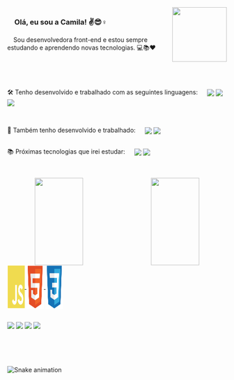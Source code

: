 
<img align="right" src="https://i.picasion.com/pic92/4df642515b3aa1d802196046e4d7f2ad.gif" width="125" height="125" border="0">

### &emsp;Olá, eu sou a Camila!   :v::sunglasses:♀️ 
&emsp;Sou desenvolvedora front-end e estou sempre estudando e aprendendo novas tecnologias. 💻📚❤

<br>

##

<div><br>
  🛠️  Tenho desenvolvido e trabalhado com as seguintes linguagens: &emsp;

  <img width="70px" align="center" src="https://img.shields.io/badge/HTML5-E34F26?style=for-the-badge&logo=html5&logoColor=white">
  <img width="60px" align="center" src="https://img.shields.io/badge/CSS3-1572B6?style=for-the-badge&logo=css3&logoColor=white">
  <img width="100px" align="center" src="https://img.shields.io/badge/JavaScript-323330?style=for-the-badge&logo=javascript&logoColor=F7DF1E">
</div> 

##

<div> <br>
📌  Também tenho desenvolvido e trabalhado: &emsp;

  <img width="30px" align="center" src="https://cdn.jsdelivr.net/gh/devicons/devicon/icons/git/git-original.svg" />
  <img width="30px" align="center" src="https://cdn.jsdelivr.net/gh/devicons/devicon/icons/github/github-original.svg" />
</div> 

##

<div>
📚  Próximas tecnologias que irei estudar: &emsp;

  <img width="40px" align="center" src="https://cdn.jsdelivr.net/gh/devicons/devicon/icons/react/react-original-wordmark.svg" />
  <img width="70px" align="center" src="https://cdn.jsdelivr.net/gh/devicons/devicon/icons/nodejs/nodejs-original-wordmark.svg" />
</div>
            
          
## 

<br>

<div align="center">
  <a href="https://github.com/camilaMrt">
  <img align="left" width="47%" height="200" src="https://github-readme-stats.vercel.app/api?username=camilaMrt&show_icons=true&theme=vue&include_all_commits=true&count_private=true"/>
  <img align="right" width="47%" height="200" src="https://github-readme-stats.vercel.app/api/top-langs/?username=camilaMrt&layout=compact&langs_count=7&theme=vue"/>
</div>

<div>
  <img align="center" alt="Js" height="100" width="40" src="https://raw.githubusercontent.com/devicons/devicon/master/icons/javascript/javascript-plain.svg">
  <img align="center" alt="HTML" height="100" width="40" src="https://raw.githubusercontent.com/devicons/devicon/master/icons/html5/html5-original.svg">
  <img align="center" alt="CSS" height="100" width="40" src="https://raw.githubusercontent.com/devicons/devicon/master/icons/css3/css3-original.svg">
</div> 

 ##
 
 <div>
   <a href="https://t.me/camila_mrt" target="_blank"> <img src="https://img.shields.io/badge/Telegram-2CA5E0?style=for-the-badge&logo=telegram&logoColor=white" target="_blank"></a> 
 <a href="https://discordapp.com/users/933438241355493377" target="_blank"> <img src="https://img.shields.io/badge/Discord-7289DA?style=for-the-badge&logo=discord&logoColor=white" target="_blank"></a> 
  <a href = "mailto:caah.mrt@gmail.com"> <img src="https://img.shields.io/badge/Gmail-D14836?style=for-the-badge&logo=gmail&logoColor=white" target="_blank"></a>
  <a href="https://www.linkedin.com/in/camila-martins-rodrigues" target="_blank"> <img src="https://img.shields.io/badge/-LinkedIn-%230077B5?style=for-the-badge&logo=linkedin&logoColor=white" target="_blank"></a> 
</div>

<br><br><br><br>
  ![Snake animation](https://github.com/camilaMrt/camilaMrt/blob/output/github-contribution-grid-snake.svg)


